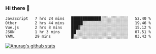 ### Hi there 👋



<!--
**webB1an/webB1an** is a ✨ _special_ ✨ repository because its `README.md` (this file) appears on your GitHub profile.

Here are some ideas to get you started:

- 🔭 I’m currently working on ...
- 🌱 I’m currently learning ...
- 👯 I’m looking to collaborate on ...
- 🤔 I’m looking for help with ...
- 💬 Ask me about ...
- 📫 How to reach me: ...
- 😄 Pronouns: ...
- ⚡ Fun fact: ...
-->

<!--START_SECTION:waka-->
```text
JavaScript   7 hrs 24 mins   █████████████░░░░░░░░░░░░   52.40 % 
Other        2 hrs 44 mins   █████░░░░░░░░░░░░░░░░░░░░   19.46 % 
Vue.js       2 hrs 8 mins    ███▓░░░░░░░░░░░░░░░░░░░░░   15.12 % 
JSON         1 hr 3 mins     ██░░░░░░░░░░░░░░░░░░░░░░░   07.51 % 
YAML         29 mins         █░░░░░░░░░░░░░░░░░░░░░░░░   03.43 % 
```
<!--END_SECTION:waka-->


[![Anurag's github stats](https://github-readme-stats.vercel.app/api?username=webB1an&show_icons=true&theme=radical)](https://github.com/anuraghazra/github-readme-stats)

